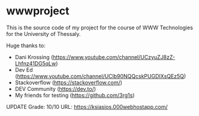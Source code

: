# wwwproject
This is the source code of my project for the course of WWW Technologies for the University of Thessaly.

Huge thanks to:
- Dani Krossing   (https://www.youtube.com/channel/UCzyuZJ8zZ-Lhfnz41DG5qLw)
- Dev Ed          (https://www.youtube.com/channel/UClb90NQQcskPUGDIXsQEz5Q)
- Stackoverflow   (https://stackoverflow.com/)
- DEV Community   (https://dev.to/)
- My friends for testing (https://github.com/3rg1s)

UPDATE
Grade: 10/10
URL: https://ksiasios.000webhostapp.com/
